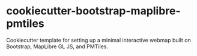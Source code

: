 # cookiecutter-bootstrap-maplibre-pmtiles
Cookiecutter template for setting up a minimal interactive webmap built on Bootstrap, MapLibre GL JS, and PMTiles.
